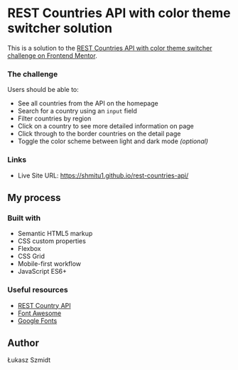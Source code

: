 # REST Countries API with color theme switcher solution

This is a solution to the [REST Countries API with color theme switcher challenge on Frontend Mentor](https://www.frontendmentor.io/challenges/rest-countries-api-with-color-theme-switcher-5cacc469fec04111f7b848ca).

### The challenge

Users should be able to:

- See all countries from the API on the homepage
- Search for a country using an `input` field
- Filter countries by region
- Click on a country to see more detailed information on page
- Click through to the border countries on the detail page
- Toggle the color scheme between light and dark mode *(optional)*

### Links
- Live Site URL: https://shmitu1.github.io/rest-countries-api/

## My process

### Built with

- Semantic HTML5 markup
- CSS custom properties
- Flexbox
- CSS Grid
- Mobile-first workflow
- JavaScript ES6+


### Useful resources

- [REST Country API](https://restcountries.com/)
- [Font Awesome](https://fontawesome.com/icons)
- [Google Fonts](https://fonts.google.com/specimen/Poppins)


## Author
Łukasz Szmidt
